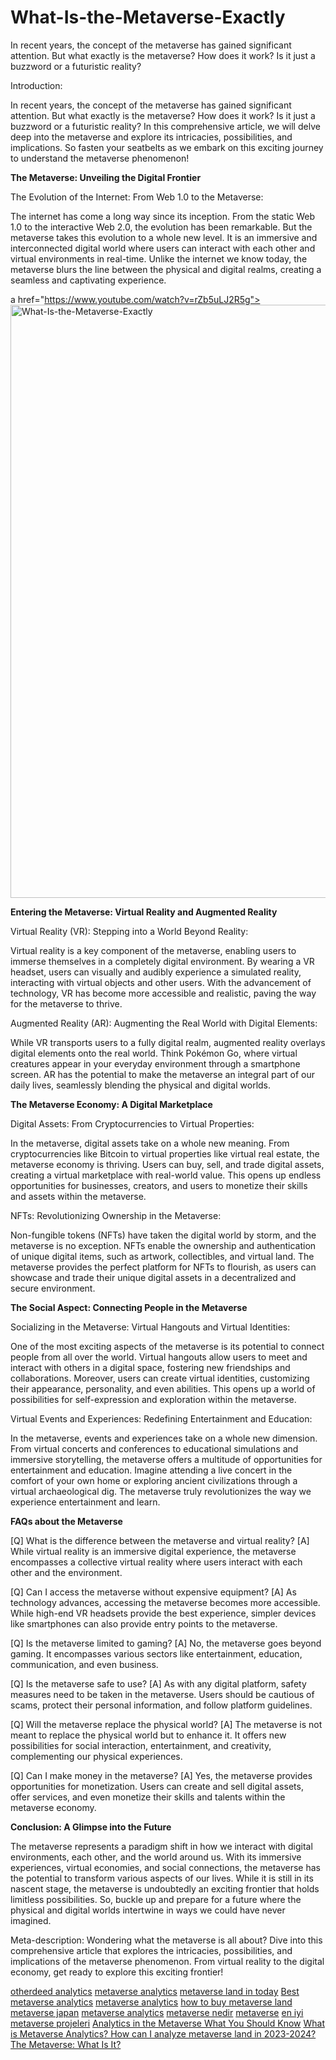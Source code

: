 # What-Is-the-Metaverse-Exactly
In recent years, the concept of the metaverse has gained significant attention. But what exactly is the metaverse? How does it work? Is it just a buzzword or a futuristic reality?

Introduction:

In recent years, the concept of the metaverse has gained significant attention. But what exactly is the metaverse? How does it work? Is it just a buzzword or a futuristic reality? In this comprehensive article, we will delve deep into the metaverse and explore its intricacies, possibilities, and implications. So fasten your seatbelts as we embark on this exciting journey to understand the metaverse phenomenon!

**The Metaverse: Unveiling the Digital Frontier**

The Evolution of the Internet: From Web 1.0 to the Metaverse:

The internet has come a long way since its inception. From the static Web 1.0 to the interactive Web 2.0, the evolution has been remarkable. But the metaverse takes this evolution to a whole new level. It is an immersive and interconnected digital world where users can interact with each other and virtual environments in real-time. Unlike the internet we know today, the metaverse blurs the line between the physical and digital realms, creating a seamless and captivating experience.

a href="https://www.youtube.com/watch?v=rZb5uLJ2R5g"><img width="949" alt="What-Is-the-Metaverse-Exactly" src="https://github.com/landindex/What-Is-the-Metaverse-Exactly/assets/3318070/d5ed79fa-a09c-4081-b1aa-221f0f371414"></a>

**Entering the Metaverse: Virtual Reality and Augmented Reality**

Virtual Reality (VR): Stepping into a World Beyond Reality:

Virtual reality is a key component of the metaverse, enabling users to immerse themselves in a completely digital environment. By wearing a VR headset, users can visually and audibly experience a simulated reality, interacting with virtual objects and other users. With the advancement of technology, VR has become more accessible and realistic, paving the way for the metaverse to thrive.

Augmented Reality (AR): Augmenting the Real World with Digital Elements:

While VR transports users to a fully digital realm, augmented reality overlays digital elements onto the real world. Think Pokémon Go, where virtual creatures appear in your everyday environment through a smartphone screen. AR has the potential to make the metaverse an integral part of our daily lives, seamlessly blending the physical and digital worlds.

**The Metaverse Economy: A Digital Marketplace**

Digital Assets: From Cryptocurrencies to Virtual Properties:

In the metaverse, digital assets take on a whole new meaning. From cryptocurrencies like Bitcoin to virtual properties like virtual real estate, the metaverse economy is thriving. Users can buy, sell, and trade digital assets, creating a virtual marketplace with real-world value. This opens up endless opportunities for businesses, creators, and users to monetize their skills and assets within the metaverse.

NFTs: Revolutionizing Ownership in the Metaverse:

Non-fungible tokens (NFTs) have taken the digital world by storm, and the metaverse is no exception. NFTs enable the ownership and authentication of unique digital items, such as artwork, collectibles, and virtual land. The metaverse provides the perfect platform for NFTs to flourish, as users can showcase and trade their unique digital assets in a decentralized and secure environment.

**The Social Aspect: Connecting People in the Metaverse**

Socializing in the Metaverse: Virtual Hangouts and Virtual Identities:

One of the most exciting aspects of the metaverse is its potential to connect people from all over the world. Virtual hangouts allow users to meet and interact with others in a digital space, fostering new friendships and collaborations. Moreover, users can create virtual identities, customizing their appearance, personality, and even abilities. This opens up a world of possibilities for self-expression and exploration within the metaverse.

Virtual Events and Experiences: Redefining Entertainment and Education:

In the metaverse, events and experiences take on a whole new dimension. From virtual concerts and conferences to educational simulations and immersive storytelling, the metaverse offers a multitude of opportunities for entertainment and education. Imagine attending a live concert in the comfort of your own home or exploring ancient civilizations through a virtual archaeological dig. The metaverse truly revolutionizes the way we experience entertainment and learn.

**FAQs about the Metaverse**

[Q] What is the difference between the metaverse and virtual reality?
[A] While virtual reality is an immersive digital experience, the metaverse encompasses a collective virtual reality where users interact with each other and the environment.

[Q] Can I access the metaverse without expensive equipment?
[A] As technology advances, accessing the metaverse becomes more accessible. While high-end VR headsets provide the best experience, simpler devices like smartphones can also provide entry points to the metaverse.

[Q] Is the metaverse limited to gaming?
[A] No, the metaverse goes beyond gaming. It encompasses various sectors like entertainment, education, communication, and even business.

[Q] Is the metaverse safe to use?
[A] As with any digital platform, safety measures need to be taken in the metaverse. Users should be cautious of scams, protect their personal information, and follow platform guidelines.

[Q] Will the metaverse replace the physical world?
[A] The metaverse is not meant to replace the physical world but to enhance it. It offers new possibilities for social interaction, entertainment, and creativity, complementing our physical experiences.

[Q] Can I make money in the metaverse?
[A] Yes, the metaverse provides opportunities for monetization. Users can create and sell digital assets, offer services, and even monetize their skills and talents within the metaverse economy.

**Conclusion: A Glimpse into the Future**

The metaverse represents a paradigm shift in how we interact with digital environments, each other, and the world around us. With its immersive experiences, virtual economies, and social connections, the metaverse has the potential to transform various aspects of our lives. While it is still in its nascent stage, the metaverse is undoubtedly an exciting frontier that holds limitless possibilities. So, buckle up and prepare for a future where the physical and digital worlds intertwine in ways we could have never imagined.

Meta-description: Wondering what the metaverse is all about? Dive into this comprehensive article that explores the intricacies, possibilities, and implications of the metaverse phenomenon. From virtual reality to the digital economy, get ready to explore this exciting frontier!

<div><a href="https://bald-surfboard-d7c.notion.site/Otherdeed-for-Otherside-Analytics-Rank-4-Metaverse-Project-e90f62d7aad54313909651158ecf8818?pvs=4" color="link" font-size="2,3" rel="noopener noreferrer nofollow" target="_blank" data-sensors-click="true" class="sc-4984dd93-0 kjfmwT">otherdeed analytics</a> <a href="https://forums.autodesk.com/t5/bim-360-support/makeup-in-3d/m-p/12246250/highlight/true#M22899" color="link" font-size="2,3" rel="noopener noreferrer nofollow" target="_blank" data-sensors-click="true" class="sc-4984dd93-0 kjfmwT">metaverse analytics</a> <a href="https://forums.autodesk.com/t5/bim-360-plan-forum/the-type-of-document-we-can-add-in-bim-360-docs/m-p/12246254/highlight/true#M1153" color="link" font-size="2,3" rel="noopener noreferrer nofollow" target="_blank" data-sensors-click="true" class="sc-4984dd93-0 kjfmwT">metaverse land in today</a> <a href="https://github.com/landindex/metaverse-analytics-23" color="link" font-size="2,3" rel="noopener noreferrer nofollow" target="_blank" data-sensors-click="true" class="sc-4984dd93-0 kjfmwT">Best metaverse analytics</a> <a href="https://www.linkedin.com/pulse/metaverse-analytics-key-unlocking-virtual-world-landindex" color="link" font-size="2,3" rel="noopener noreferrer nofollow" target="_blank" data-sensors-click="true" class="sc-4984dd93-0 kjfmwT">metaverse analytics</a> <a href="https://www.linkedin.com/pulse/how-buy-land-metaverse-20232030-landindex" color="link" font-size="2,3" rel="noopener noreferrer nofollow" target="_blank" data-sensors-click="true" class="sc-4984dd93-0 kjfmwT">how to buy metaverse land</a> <a href="https://jp.linkedin.com/pulse/%E3%83%A1%E3%82%BF%E3%83%90%E3%83%BC%E3%82%B9%E3%82%A2%E3%83%8A%E3%83%AA%E3%83%86%E3%82%A3%E3%82%AF%E3%82%B9%E3%83%87%E3%82%B8%E3%82%BF%E3%83%AB%E3%83%95%E3%83%AD%E3%83%B3%E3%83%86%E3%82%A3%E3%82%A2%E3%81%AE%E6%8E%A2%E7%B4%A2-landindex?trk=public_post_feed-article-content" color="link" font-size="2,3" rel="noopener noreferrer nofollow" target="_blank" data-sensors-click="true" class="sc-4984dd93-0 kjfmwT">metaverse japan</a> <a href="https://www.linkedin.com/pulse/metaverse-free-play-deep-dive-virtual-worlds-landindex" color="link" font-size="2,3" rel="noopener noreferrer nofollow" target="_blank" data-sensors-click="true" class="sc-4984dd93-0 kjfmwT">metaverse analytics</a> <a href="https://www.linkedin.com/pulse/metaverse-nedir-landindex-news/" color="link" font-size="2,3" rel="noopener noreferrer nofollow" target="_blank" data-sensors-click="true" class="sc-4984dd93-0 kjfmwT">metaverse nedir</a> <a href="https://rumble.com/v3jt9a2-metaverse-analytics-metaverse-2023-metaverse-land.html" color="link" font-size="2,3" rel="noopener noreferrer nofollow" target="_blank" data-sensors-click="true" class="sc-4984dd93-0 kjfmwT">metaverse</a> <a href="https://medium.com/@3438/metaverse-nedir-nas%C4%B1l-al%C4%B1n%C4%B1r-2023-2024-2025-2030-en-iyi-metaverse-projeleri-d8b8a6103285" color="link" font-size="2,3" rel="noopener noreferrer nofollow" target="_blank" data-sensors-click="true" class="sc-4984dd93-0 kjfmwT">en iyi metaverse projeleri</a> <a href="https://www.linkedin.com/pulse/analytics-metaverse-what-you-should-know-landindex" color="link" font-size="2,3" rel="noopener noreferrer nofollow" target="_blank" data-sensors-click="true" class="sc-4984dd93-0 kjfmwT">Analytics in the Metaverse What You Should Know</a> <a href="https://medium.com/@3438/what-is-metaverse-analytics-how-can-i-analyze-metaverse-land-in-2023-2024-acdc81af2c7" color="link" font-size="2,3" rel="noopener noreferrer nofollow" target="_blank" data-sensors-click="true" class="sc-4984dd93-0 kjfmwT">What is Metaverse Analytics? How can I analyze metaverse land in 2023-2024?</a> <a href="https://www.linkedin.com/pulse/metaverse-what-landindex/" color="link" font-size="2,3" rel="noopener noreferrer nofollow" target="_blank" data-sensors-click="true" class="sc-4984dd93-0 kjfmwT">The Metaverse: What Is It?</a></div>
